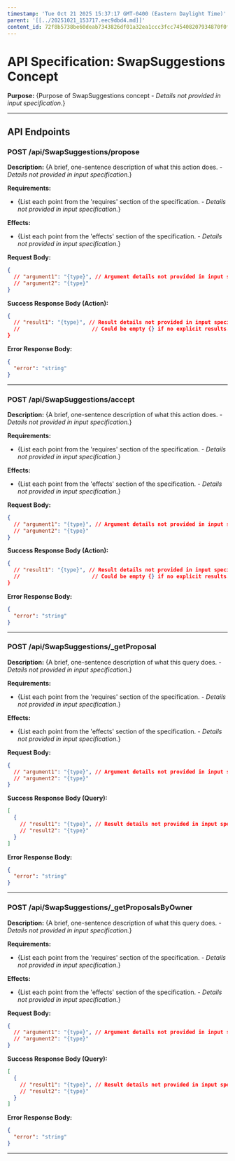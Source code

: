 ```yaml
---
timestamp: 'Tue Oct 21 2025 15:37:17 GMT-0400 (Eastern Daylight Time)'
parent: '[[../20251021_153717.eec9dbd4.md]]'
content_id: 72f8b5738be60deab7343826df01a32ea1ccc3fcc745408207934870f0f78fbd
---
```


# API Specification: SwapSuggestions Concept

**Purpose:** {Purpose of SwapSuggestions concept - *Details not provided in input specification.*}

***

## API Endpoints

### POST /api/SwapSuggestions/propose

**Description:** {A brief, one-sentence description of what this action does. - *Details not provided in input specification.*}

**Requirements:**

* {List each point from the 'requires' section of the specification. - *Details not provided in input specification.*}

**Effects:**

* {List each point from the 'effects' section of the specification. - *Details not provided in input specification.*}

**Request Body:**

```json
{
  // "argument1": "{type}", // Argument details not provided in input specification
  // "argument2": "{type}"
}
```

**Success Response Body (Action):**

```json
{
  // "result1": "{type}", // Result details not provided in input specification.
  //                       // Could be empty {} if no explicit results.
}
```

**Error Response Body:**

```json
{
  "error": "string"
}
```

***

### POST /api/SwapSuggestions/accept

**Description:** {A brief, one-sentence description of what this action does. - *Details not provided in input specification.*}

**Requirements:**

* {List each point from the 'requires' section of the specification. - *Details not provided in input specification.*}

**Effects:**

* {List each point from the 'effects' section of the specification. - *Details not provided in input specification.*}

**Request Body:**

```json
{
  // "argument1": "{type}", // Argument details not provided in input specification
  // "argument2": "{type}"
}
```

**Success Response Body (Action):**

```json
{
  // "result1": "{type}", // Result details not provided in input specification.
  //                       // Could be empty {} if no explicit results.
}
```

**Error Response Body:**

```json
{
  "error": "string"
}
```

***

### POST /api/SwapSuggestions/\_getProposal

**Description:** {A brief, one-sentence description of what this query does. - *Details not provided in input specification.*}

**Requirements:**

* {List each point from the 'requires' section of the specification. - *Details not provided in input specification.*}

**Effects:**

* {List each point from the 'effects' section of the specification. - *Details not provided in input specification.*}

**Request Body:**

```json
{
  // "argument1": "{type}", // Argument details not provided in input specification
  // "argument2": "{type}"
}
```

**Success Response Body (Query):**

```json
[
  {
    // "result1": "{type}", // Result details not provided in input specification.
    // "result2": "{type}"
  }
]
```

**Error Response Body:**

```json
{
  "error": "string"
}
```

***

### POST /api/SwapSuggestions/\_getProposalsByOwner

**Description:** {A brief, one-sentence description of what this query does. - *Details not provided in input specification.*}

**Requirements:**

* {List each point from the 'requires' section of the specification. - *Details not provided in input specification.*}

**Effects:**

* {List each point from the 'effects' section of the specification. - *Details not provided in input specification.*}

**Request Body:**

```json
{
  // "argument1": "{type}", // Argument details not provided in input specification
  // "argument2": "{type}"
}
```

**Success Response Body (Query):**

```json
[
  {
    // "result1": "{type}", // Result details not provided in input specification.
    // "result2": "{type}"
  }
]
```

**Error Response Body:**

```json
{
  "error": "string"
}
```

***

